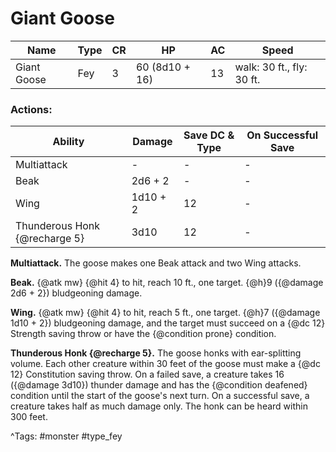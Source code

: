 # Giant Goose

| Name | Type | CR | HP | AC | Speed |
|------|------|----|----|----|-------|
| Giant Goose | Fey | 3 | 60 (8d10 + 16) | 13 | walk: 30 ft., fly: 30 ft. |

### Actions:

| Ability | Damage | Save DC & Type | On Successful Save |
|---------|--------|----------------|--------------------|
| Multiattack | - | - | - |
| Beak | 2d6 + 2 | - | - |
| Wing | 1d10 + 2 | 12 | - |
| Thunderous Honk {@recharge 5} | 3d10 | 12 | - |


**Multiattack.** The goose makes one Beak attack and two Wing attacks.

**Beak.** {@atk mw} {@hit 4} to hit, reach 10 ft., one target. {@h}9 ({@damage 2d6 + 2}) bludgeoning damage.

**Wing.** {@atk mw} {@hit 4} to hit, reach 5 ft., one target. {@h}7 ({@damage 1d10 + 2}) bludgeoning damage, and the target must succeed on a {@dc 12} Strength saving throw or have the {@condition prone} condition.

**Thunderous Honk {@recharge 5}.** The goose honks with ear-splitting volume. Each other creature within 30 feet of the goose must make a {@dc 12} Constitution saving throw. On a failed save, a creature takes 16 ({@damage 3d10}) thunder damage and has the {@condition deafened} condition until the start of the goose's next turn. On a successful save, a creature takes half as much damage only. The honk can be heard within 300 feet.

^Tags: #monster #type_fey